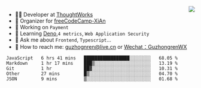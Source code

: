 <img align="right" src="https://github-readme-stats.vercel.app/api?username=guzhongren&show_icons=true&icon_color=805AD5&text_color=000&bg_color=ffffff&hide_title=true" />

- 👨‍💻  Developer at [ThoughtWorks](https://thoughtworks.com)
- 🏢 Organizer for [freeCodeCamp-XiAn](https://github.com/orgs/freeCodeCamp-XiAn)
- 🔭 Working on `Payment`
- 🌱 Learning [Deno](https://deno.land/),`4 metrics`,  `Web Application Security`
- 💬 Ask me about `Frontend`, `Typescript`...
- 🔎 How to reach me: [guzhognren@live.cn](guzhognren@live.cn) or [Wechat：GuzhongrenWX]()

<!--START_SECTION:waka-->
```text
JavaScript   6 hrs 41 mins   █████████████████░░░░░░░░   68.05 % 
Markdown     1 hr 17 mins    ███▒░░░░░░░░░░░░░░░░░░░░░   13.19 % 
Git          1 hr            ██▓░░░░░░░░░░░░░░░░░░░░░░   10.31 % 
Other        27 mins         █▒░░░░░░░░░░░░░░░░░░░░░░░   04.70 % 
JSON         9 mins          ▒░░░░░░░░░░░░░░░░░░░░░░░░   01.68 % 
```
<!--END_SECTION:waka-->

